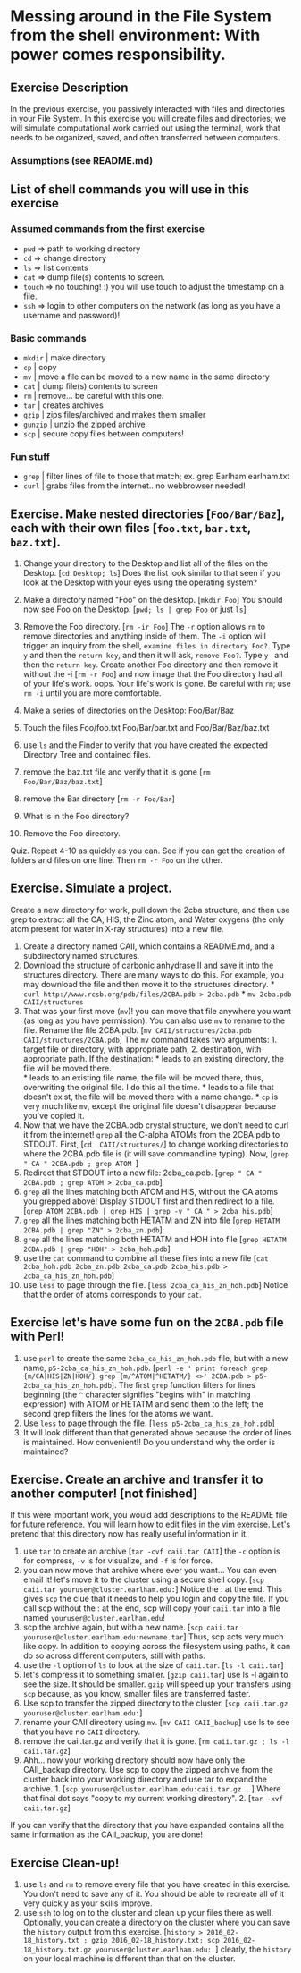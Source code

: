 # Messing around in the File System from the shell environment: With power comes responsibility. 

## Exercise Description
In the previous exercise, you passively interacted with files and directories in your File System. In this exercise you will create files and directories; we will simulate computational work carried out using the terminal, work that needs to be organized, saved, and often transferred between computers.  

### Assumptions (see README.md)

## List of shell commands you will use in this exercise 

### Assumed commands from the first exercise 
* `pwd`    => path to working directory
* `cd`     => change directory  
* `ls`     => list contents
* `cat`    => dump file(s) contents to screen.  
* `touch`  => no touching! :) you will use touch to adjust the timestamp on a file.
* `ssh`    => login to other computers on the network (as long as you have a username and password)! 

### Basic commands 
* `mkdir`  | make directory
* `cp`     | copy
* `mv`     | move a file can be moved to a new name in the same directory
* `cat`    | dump file(s) contents to screen
* `rm`     | remove... be careful with this one.
* `tar`    | creates archives
* `gzip`   | zips files/archived and makes them smaller
* `gunzip` | unzip the zipped archive
* `scp`    | secure copy files between computers!

### Fun stuff
* `grep`  | filter lines of file to those that match; ex. grep Earlham earlham.txt
* `curl`  | grabs files from the internet.. no webbrowser needed!

## Exercise.  Make nested directories [`Foo/Bar/Baz`], each with their own files [`foo.txt`, `bar.txt`, `baz.txt`]. 

  1. Change your directory to the Desktop and list all of the files on the Desktop. [`cd Desktop; ls`]  Does the list look similar to that seen if you look at the Desktop with your eyes using the operating system?
  2. Make a directory named "Foo" on the desktop. [`mkdir Foo`] You should now see Foo on the Desktop. [`pwd; ls | grep Foo` or just `ls`] 
  3. Remove the Foo directory. [`rm -ir Foo`] The `-r` option allows `rm` to remove directories and anything inside of them. The `-i` option will trigger an inquiry from the shell, `examine files in directory Foo?`. Type `y` and then the `return key`,  and then it will ask, `remove Foo?`. Type `y ` and then the `return key`.  Create another Foo directory and then remove it without the -i [`rm -r Foo`] and now image that the Foo directory had all of your life's work. oops.  Your life's work is gone.  Be careful with `rm`; use `rm -i` until you are more comfortable.

  4. Make a series of directories on the Desktop:  Foo/Bar/Baz  
  5. Touch the files Foo/foo.txt  Foo/Bar/bar.txt and Foo/Bar/Baz/baz.txt
  6. use `ls` and the Finder to verify that you have created the expected Directory Tree and contained files.
  7. remove the baz.txt file and verify that it is gone [`rm Foo/Bar/Baz/baz.txt`]
  8. remove the Bar directory [`rm -r Foo/Bar`]
  9. What is in the Foo directory?
  10. Remove the Foo directory.

Quiz. Repeat 4-10 as quickly as you can.  See if you can get the creation of folders and files on one line.  Then `rm -r Foo` on the other.

## Exercise. Simulate a project. 

Create a new directory for work, pull down the 2cba structure, and then use grep to extract all the CA, HIS, the Zinc atom, and Water oxygens (the only atom present for water in X-ray structures) into a new file.

  1. Create a directory named CAII, which contains a README.md, and a subdirectory named structures. 
  2. Download the structure of carbonic anhydrase II and save it into the structures directory.  There are many ways to do this.  For example, you may download the file and then move it to the structures directory. 
    * `curl http://www.rcsb.org/pdb/files/2CBA.pdb > 2cba.pdb`
    * `mv 2cba.pdb CAII/structures`
  3. That was your first move (`mv`)!  you can move that file anywhere you want (as long as you have permission).  You can also use `mv` to rename to the file.  Rename the file 2CBA.pdb.  [`mv CAII/structures/2cba.pdb CAII/structures/2CBA.pdb`] The `mv` command takes two arguments: 1. target file or directory, with appropriate path, 2. destination, with appropriate path.  If the destination: 
    * leads to an existing directory, the file will be moved there.  
    * leads to an existing file name, the file will be moved there, thus, overwriting the original file.  I do this all the time.
    * leads to a file that doesn't exist, the file will be moved there with a name change.
    * `cp` is very much like `mv`, except the original file doesn't disappear because you've copied it.
  4. Now that we have the 2CBA.pdb crystal structure, we don't need to curl it from the internet!  `grep` all the C-alpha ATOMs from the 2CBA.pdb to STDOUT. First, [`cd  CAII/structures/`] to change working directories to where the 2CBA.pdb file is (it will save commandline typing). Now, [`grep " CA " 2CBA.pdb ; grep ATOM `]
  5. Redirect that STDOUT into a new file: 2cba\_ca.pdb.  [`grep " CA " 2CBA.pdb ; grep ATOM > 2cba_ca.pdb`]
  6. `grep` all the lines matching both ATOM and HIS, without the CA atoms you grepped above! Display STDOUT first and then redirect to a file. [`grep ATOM 2CBA.pdb | grep HIS | grep -v " CA " > 2cba_his.pdb`]
  7. `grep` all the lines matching both HETATM and ZN into file [`grep HETATM 2CBA.pdb | grep "ZN" > 2cba_zn.pdb`] 
  8. `grep` all the lines matching both HETATM and HOH into file [`grep HETATM 2CBA.pdb | grep "HOH" > 2cba_hoh.pdb`]
  9. use the `cat` command to combine all these files into a new file [`cat 2cba_hoh.pdb 2cba_zn.pdb 2cba_ca.pdb 2cba_his.pdb > 2cba_ca_his_zn_hoh.pdb`]
 10. use `less` to page through the file. [`less 2cba_ca_his_zn_hoh.pdb`]  Notice that the order of atoms corresponds to your `cat`.

## Exercise let's have some fun on the `2CBA.pdb` file with Perl!

  1. use `perl` to create the same `2cba_ca_his_zn_hoh.pdb` file, but with a new name, `p5-2cba_ca_his_zn_hoh.pdb`. [`perl -e ' print foreach grep {m/CA|HIS|ZN|HOH/} grep {m/^ATOM|^HETATM/} <>' 2CBA.pdb > p5-2cba_ca_his_zn_hoh.pdb`].  The first `grep` function filters for lines beginning (the `^` character signifies "begins with" in matching expression) with ATOM or HETATM and send them to the left; the second grep filters the lines for the atoms we want. 
  2. Use `less` to page through the file. [`less p5-2cba_ca_his_zn_hoh.pdb`]
  3. It will look different than that generated above because the order of lines is maintained.  How convenient!! Do you understand why the order is maintained?

## Exercise. Create an archive and transfer it to another computer!  [not finished]

If this were important work, you would add descriptions to the README file for future reference.  You will learn how to edit files in the vim exercise.  Let's pretend that this directory now has really useful information in it.

  1. use `tar` to create an archive [`tar -cvf caii.tar CAII`]  the `-c` option is for compress, `-v` is for visualize, and `-f` is for force.  
  2. you can now move that archive where ever you want... You can even email it!  let's move it to the cluster using a secure shell copy. [`scp caii.tar youruser@cluster.earlham.edu:`] Notice the : at the end.  This gives `scp` the clue that it needs to help you login and copy the file.  If you call scp without the : at the end, scp will copy your `caii.tar` into a file named `youruser@cluster.earlham.edu`!
  3. scp the archive again, but with a new name. [`scp caii.tar youruser@cluster.earlham.edu:newname.tar`] Thus, scp acts very much like copy. In addition to copying across the filesystem using paths, it can do so across different computers, still with paths.
  4. use the `-l` option of `ls` to look at the size of `caii.tar`. [`ls -l caii.tar`] 
  5. let's compress it to something smaller.  [`gzip caii.tar`]  use ls -l again to see the size.  It should be smaller. `gzip` will speed up your transfers using `scp` because, as you know, smaller files are transferred faster.
  6. Use scp to transfer the zipped directory to the cluster. [`scp caii.tar.gz youruser@cluster.earlham.edu:`]
  7. rename your CAII directory using `mv`. [`mv CAII CAII_backup`] use ls to see that you have no `CAII` directory.  
  8. remove the caii.tar.gz and verify that it is gone. [`rm caii.tar.gz ; ls -l caii.tar.gz`] 
  9. Ahh... now your working directory should now have only the CAII_backup directory.  Use scp to copy the zipped archive from the cluster back into your working directory and use tar to expand the archive. 1. [`scp youruser@cluster.earlham.edu:caii.tar.gz .` ] Where that final dot says "copy to my current working directory". 2. [`tar -xvf caii.tar.gz`]  

If you can verify that the directory that you have expanded contains all the same information as the CAII_backup, you are done!

## Exercise Clean-up!
  1. use `ls` and `rm` to remove every file that you have created in this exercise.  You don't need to save any of it.  You should be able to recreate all of it very quickly as your skills improve.
  2. use `ssh` to log on to the cluster and clean up your files there as well.  Optionally, you can create a directory on the cluster where you can save the `history` output from this exercise. [`history > 2016_02-18_history.txt ; gzip 2016_02-18_history.txt; scp 2016_02-18_history.txt.gz youruser@cluster.earlham.edu: `]  clearly, the `history` on your local machine is different than that on the cluster.

